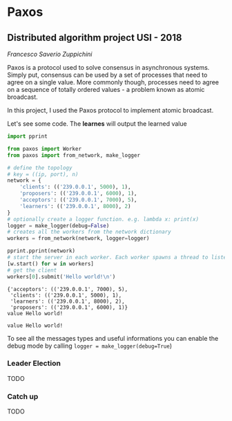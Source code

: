 
# Paxos
## Distributed algorithm project USI - 2018
*Francesco Saverio Zuppichini*

Paxos is a protocol used to solve consensus in asynchronous systems. Simply put, consensus can be used by a set of processes that need to agree on a single value. More commonly though, processes need to agree on a sequence of totally ordered values - a problem known as atomic broadcast. 

In this project, I used the Paxos protocol to implement atomic broadcast.

Let's see some code. The **learnes** will output the learned value


```python
import pprint

from paxos import Worker
from paxos import from_network, make_logger

# define the topology
# key = ((ip, port), n)
network = {
    'clients': (('239.0.0.1', 5000), 1),
    'proposers': (('239.0.0.1', 6000), 1),
    'acceptors': (('239.0.0.1', 7000), 5),
    'learners': (('239.0.0.1', 8000), 2)
}
# optionally create a logger function. e.g. lambda x: print(x)
logger = make_logger(debug=False)
# creates all the workers from the network dictionary
workers = from_network(network, logger=logger)

pprint.pprint(network)
# start the server in each worker. Each worker spawns a thread to listen for incoming msgs.
[w.start() for w in workers]
# get the client
workers[0].submit('Hello world!\n')
```

    {'acceptors': (('239.0.0.1', 7000), 5),
     'clients': (('239.0.0.1', 5000), 1),
     'learners': (('239.0.0.1', 8000), 2),
     'proposers': (('239.0.0.1', 6000), 1)}
    value Hello world!
    
    value Hello world!
    


To see all the messages types and useful informations you can enable the debug mode by calling `logger = make_logger(debug=True`)

### Leader Election
TODO

### Catch up
TODO
